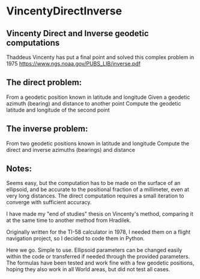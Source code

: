 # VincentyDirectInverse
Vincenty Direct and Inverse geodetic computations
-------------------------------------------------
Thaddeus Vincenty has put a final point and solved this complex problem in 1975
https://www.ngs.noaa.gov/PUBS_LIB/inverse.pdf

The direct problem:
-------------------
From a geodetic position known in latitude and longitude
Given a geodetic azimuth (bearing) and distance to another point
Compute the geodetic latitude and longitude of the second point

The inverse problem:
--------------------
From two geodetic positions known in latitude and longitude
Compute the direct and inverse azimuths (bearings) and distance

Notes:
------
Seems easy, but the computation has to be made on the surface of an
ellipsoid, and be accurate to the positional fraction of a millimeter,
even at very long distances. The direct computation requires a small
iteration to converge with sufficient accuracy.

I have made my "end of studies" thesis on Vincenty's method, comparing it
at the same time to another method from Hradilek.

Originally written for the TI-58 calculator in 1978, I needed them on
a flight navigation project, so I decided to code them in Python.

Here we go. Simple to use. Ellipsoid parameters can be changed easily
within the code or transferred if needed through the provided parameters.
The formulas have been tested and work fine with a few geodetic positions,
hoping they also work in all World areas, but did not test all cases.
